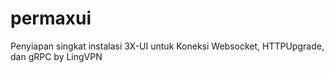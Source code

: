 # permaxui
Penyiapan singkat instalasi 3X-UI untuk Koneksi Websocket, HTTPUpgrade, dan gRPC by LingVPN

